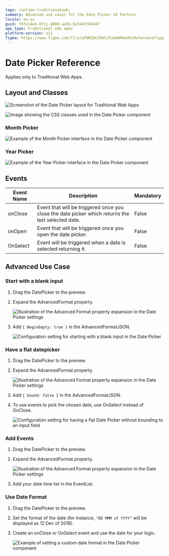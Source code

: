 ```yaml
---
tags: runtime-traditionalweb; 
summary: Advanced use cases for the Date Picker UI Pattern.
locale: en-us
guid: f0fe14e4-6f11-4000-aa5b-81344f784447
app_type: traditional web apps
platform-version: o11
figma: https://www.figma.com/file/eFWRZ0nZhm5J5ibmKMak49/Reference?type=design&node-id=615%3A442&mode=design&t=Cx8ecjAITJrQMvRn-1
---
```


# Date Picker Reference

<div class="info" markdown="1">

Applies only to Traditional Web Apps.

</div>

## Layout and Classes

![Screenshot of the Date Picker layout for Traditional Web Apps](images/datepicker-image-3.png "Date Picker Layout")

![Image showing the CSS classes used in the Date Picker component](images/datepicker-image-4.png "Date Picker Classes")

### Month Picker

![Example of the Month Picker interface in the Date Picker component](images/datepicker-image-5.png "Month Picker")

### Year Picker

![Example of the Year Picker interface in the Date Picker component](images/datepicker-image-6.png "Year Picker")

## Events

| **Event Name** |  **Description** |  **Mandatory**  |
| ---|---|--- |  
| onClose | Event that will be triggered once you close the date picker which returns the last selected date.  |  False  |
| onOpen | Event that will be triggered once you open the date picker.  |  False  |
| OnSelect | Event will be triggered when a date is selected returning it.  |  False  |


## Advanced Use Case

### Start with a blank input

1. Drag the DatePicker to the preview.

1. Expand the AdvancedFormat property.

    ![Illustration of the Advanced Format property expansion in the Date Picker settings](images/datepicker-image-9.png "Advanced Format Property")

1. Add `{ BeginEmpty: true }` in the AdvancedFormatJSON. 


    ![Configuration setting for starting with a blank input in the Date Picker](images/datepicker-image-11.png "Blank Input Configuration")

### Have a flat datepicker

1. Drag the DatePicker to the preview.

1. Expand the AdvancedFormat property.

    ![Illustration of the Advanced Format property expansion in the Date Picker settings](images/datepicker-image-9.png "Advanced Format Property")

1. Add `{ bound: false }` in the AdvancedFormatJSON. 

1. To use events to pick the chosen date, use OnSelect instead of OnClose.

    ![Configuration setting for having a flat Date Picker without bounding to an input field](images/datepicker-image-10.png "Flat Datepicker Configuration")

### Add Events

1. Drag the DatePicker to the preview.

1. Expand the AdvancedFormat property.

    ![Illustration of the Advanced Format property expansion in the Date Picker settings](images/datepicker-image-9.png "Advanced Format Property")

1. Add your date time list in the EventList.

### Use Date Format

1. Drag the DatePicker to the preview.

1. Set the format of the date (for instance, `"DD MMM of YYYY"` will be displayed as 12 Dec of 2018). 

1. Create an onClose or OnSelect event and use the date for your logic.

    ![Example of setting a custom date format in the Date Picker component](images/datepicker-image-12.png "Date Format Configuration")

